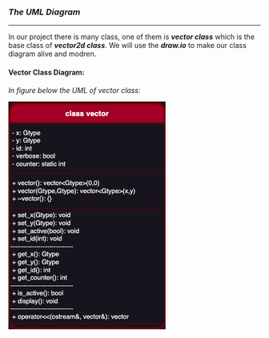 ### ___The UML Diagram___
---
In our project there is many class, one of them is ___vector class___ which is the base class of ___vector2d class___. We will use the ___draw.io___ to make our class diagram alive and modren.

#### Vector Class Diagram:
_In figure below the UML of vector class:_

![class::vector](../img/vector_uml.png)

